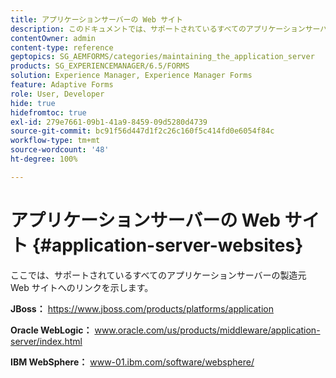 ```yaml
---
title: アプリケーションサーバーの Web サイト
description: このドキュメントでは、サポートされているすべてのアプリケーションサーバーの製造元 Web サイトへのリンクを示します。
contentOwner: admin
content-type: reference
geptopics: SG_AEMFORMS/categories/maintaining_the_application_server
products: SG_EXPERIENCEMANAGER/6.5/FORMS
solution: Experience Manager, Experience Manager Forms
feature: Adaptive Forms
role: User, Developer
hide: true
hidefromtoc: true
exl-id: 279e7661-09b1-41a9-8459-09d5280d4739
source-git-commit: bc91f56d447d1f2c26c160f5c414fd0e6054f84c
workflow-type: tm+mt
source-wordcount: '48'
ht-degree: 100%

---
```


# アプリケーションサーバーの Web サイト {#application-server-websites}

ここでは、サポートされているすべてのアプリケーションサーバーの製造元 Web サイトへのリンクを示します。

**JBoss：** https://www.jboss.com/products/platforms/application

**Oracle WebLogic：** www.oracle.com/us/products/middleware/application-server/index.html

**IBM WebSphere：** www-01.ibm.com/software/websphere/
